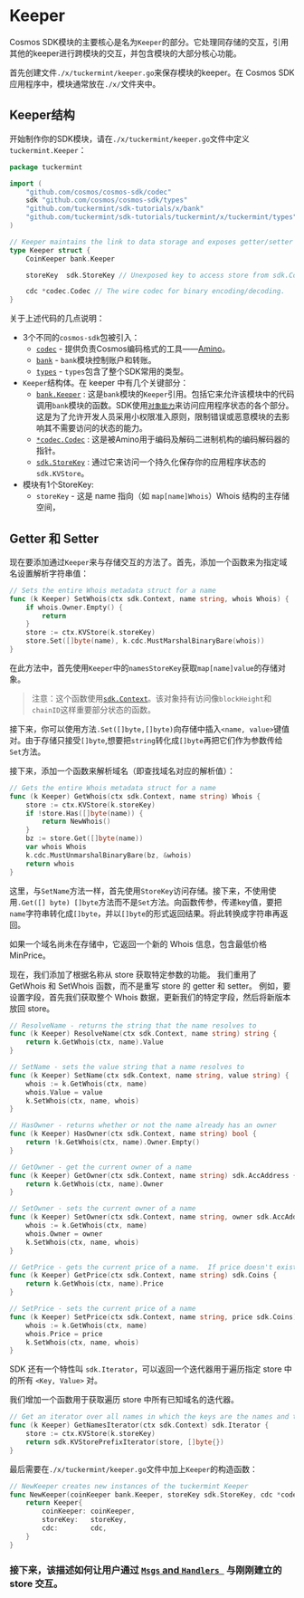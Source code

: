 # Keeper

Cosmos SDK模块的主要核心是名为`Keeper`的部分。它处理同存储的交互，引用其他的keeper进行跨模块的交互，并包含模块的大部分核心功能。

首先创建文件`./x/tuckermint/keeper.go`来保存模块的keeper。在 Cosmos SDK 应用程序中，模块通常放在`./x/`文件夹中。

## Keeper结构

开始制作你的SDK模块，请在`./x/tuckermint/keeper.go`文件中定义`tuckermint.Keeper`：

```go
package tuckermint

import (
	"github.com/cosmos/cosmos-sdk/codec"
	sdk "github.com/cosmos/cosmos-sdk/types"
	"github.com/tuckermint/sdk-tutorials/x/bank"
	"github.com/tuckermint/sdk-tutorials/tuckermint/x/tuckermint/types"
)

// Keeper maintains the link to data storage and exposes getter/setter methods for the various parts of the state machine
type Keeper struct {
	CoinKeeper bank.Keeper

	storeKey  sdk.StoreKey // Unexposed key to access store from sdk.Context

	cdc *codec.Codec // The wire codec for binary encoding/decoding.
}
```



关于上述代码的几点说明：

- 3个不同的`cosmos-sdk`包被引入：
  - [`codec`](https://godoc.org/github.com/cosmos/cosmos-sdk/codec) - 提供负责Cosmos编码格式的工具——[Amino](https://github.com/tendermint/go-amino)。
  - [`bank`](https://godoc.org/github.com/tuckermint/sdk-tutorials/x/bank) - `bank`模块控制账户和转账。
  - [`types`](https://godoc.org/github.com/cosmos/cosmos-sdk/types) - `types`包含了整个SDK常用的类型。
- `Keeper`结构体。在 keeper 中有几个关键部分：
  - [`bank.Keeper`](https://godoc.org/github.com/tuckermint/sdk-tutorials/x/bank#Keeper) : 这是`bank`模块的`Keeper`引用。包括它来允许该模块中的代码调用`bank`模块的函数。SDK使用[`对象能力`](https://en.wikipedia.org/wiki/Object-capability_model)来访问应用程序状态的各个部分。这是为了允许开发人员采用小权限准入原则，限制错误或恶意模块的去影响其不需要访问的状态的能力。
  - [`*codec.Codec`](https://godoc.org/github.com/cosmos/cosmos-sdk/codec#Codec) : 这是被Amino用于编码及解码二进制机构的编码解码器的指针。
  - [`sdk.StoreKey`](https://godoc.org/github.com/cosmos/cosmos-sdk/types#StoreKey) : 通过它来访问一个持久化保存你的应用程序状态的`sdk.KVStore`。
- 模块有1个StoreKey:
  - `storeKey` - 这是 name 指向（如 `map[name]Whois`）Whois 结构的主存储空间，

## Getter 和 Setter

现在要添加通过`Keeper`来与存储交互的方法了。首先，添加一个函数来为指定域名设置解析字符串值：

```go
// Sets the entire Whois metadata struct for a name
func (k Keeper) SetWhois(ctx sdk.Context, name string, whois Whois) {
	if whois.Owner.Empty() {
		return
	}
	store := ctx.KVStore(k.storeKey)
	store.Set([]byte(name), k.cdc.MustMarshalBinaryBare(whois))
}
```

在此方法中，首先使用`Keeper`中的`namesStoreKey`获取`map[name]value`的存储对象。

> 注意：这个函数使用[`sdk.Context`](https://godoc.org/github.com/cosmos/cosmos-sdk/types#Context)。该对象持有访问像`blockHeight`和`chainID`这样重要部分状态的函数。

接下来，你可以使用方法`.Set([]byte,[]byte)`向存储中插入`<name, value>`键值对。由于存储只接受`[]byte`,想要把`string`转化成`[]byte`再把它们作为参数传给`Set`方法。

接下来，添加一个函数来解析域名（即查找域名对应的解析值）：

```go
// Gets the entire Whois metadata struct for a name
func (k Keeper) GetWhois(ctx sdk.Context, name string) Whois {
	store := ctx.KVStore(k.storeKey)
	if !store.Has([]byte(name)) {
		return NewWhois()
	}
	bz := store.Get([]byte(name))
	var whois Whois
	k.cdc.MustUnmarshalBinaryBare(bz, &whois)
	return whois
}
```

这里，与`SetName`方法一样，首先使用`StoreKey`访问存储。接下来，不使用使用`.Get([] byte) []byte`方法而不是`Set`方法。向函数传参，传递key值，要把`name`字符串转化成`[]byte`，并以`[]byte`的形式返回结果。将此转换成字符串再返回。

如果一个域名尚未在存储中，它返回一个新的 Whois 信息，包含最低价格 MinPrice。

现在，我们添加了根据名称从 store 获取特定参数的功能。 我们重用了 GetWhois 和 SetWhois 函数，而不是重写 store 的 getter 和 setter。 例如，要设置字段，首先我们获取整个 Whois 数据，更新我们的特定字段，然后将新版本放回 store。

```go
// ResolveName - returns the string that the name resolves to
func (k Keeper) ResolveName(ctx sdk.Context, name string) string {
	return k.GetWhois(ctx, name).Value
}

// SetName - sets the value string that a name resolves to
func (k Keeper) SetName(ctx sdk.Context, name string, value string) {
	whois := k.GetWhois(ctx, name)
	whois.Value = value
	k.SetWhois(ctx, name, whois)
}

// HasOwner - returns whether or not the name already has an owner
func (k Keeper) HasOwner(ctx sdk.Context, name string) bool {
	return !k.GetWhois(ctx, name).Owner.Empty()
}

// GetOwner - get the current owner of a name
func (k Keeper) GetOwner(ctx sdk.Context, name string) sdk.AccAddress {
	return k.GetWhois(ctx, name).Owner
}

// SetOwner - sets the current owner of a name
func (k Keeper) SetOwner(ctx sdk.Context, name string, owner sdk.AccAddress) {
	whois := k.GetWhois(ctx, name)
	whois.Owner = owner
	k.SetWhois(ctx, name, whois)
}

// GetPrice - gets the current price of a name.  If price doesn't exist yet, set to 1nametoken.
func (k Keeper) GetPrice(ctx sdk.Context, name string) sdk.Coins {
	return k.GetWhois(ctx, name).Price
}

// SetPrice - sets the current price of a name
func (k Keeper) SetPrice(ctx sdk.Context, name string, price sdk.Coins) {
	whois := k.GetWhois(ctx, name)
	whois.Price = price
	k.SetWhois(ctx, name, whois)
}
```

SDK 还有一个特性叫 `sdk.Iterator`，可以返回一个迭代器用于遍历指定 store 中的所有  `<Key, Value>` 对。

我们增加一个函数用于获取遍历 store 中所有已知域名的迭代器。

```go
// Get an iterator over all names in which the keys are the names and the values are the whois
func (k Keeper) GetNamesIterator(ctx sdk.Context) sdk.Iterator {
	store := ctx.KVStore(k.storeKey)
	return sdk.KVStorePrefixIterator(store, []byte{})
}
```

最后需要在`./x/tuckermint/keeper.go`文件中加上`Keeper`的构造函数：

```go
// NewKeeper creates new instances of the tuckermint Keeper
func NewKeeper(coinKeeper bank.Keeper, storeKey sdk.StoreKey, cdc *codec.Codec) Keeper {
	return Keeper{
		coinKeeper: coinKeeper,
		storeKey:   storeKey,
		cdc:        cdc,
	}
}
```

###  接下来，该描述如何让用户通过  [`Msgs` and `Handlers `](./05-msgs-handlers.md) 与刚刚建立的 store 交互。